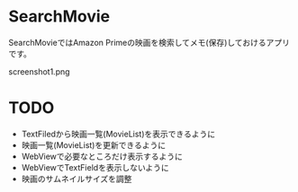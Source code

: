 # SearchMovie
SearchMovieではAmazon Primeの映画を検索してメモ(保存)しておけるアプリです。

screenshot1.png

# TODO

- TextFiledから映画一覧(MovieList)を表示できるように
- 映画一覧(MovieList)を更新できるように
- WebViewで必要なところだけ表示するように
- WebViewでTextFieldを表示しないように
- 映画のサムネイルサイズを調整
